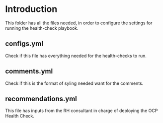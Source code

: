 # Introduction
This folder has all the files needed, in order to configure the settings for running the health-check playbook. 

## configs.yml
Check if this file has everything needed for the health-checks to run. 


## comments.yml
Check if this is the format of syling needed want for the comments. 


## recommendations.yml
This file has inputs from the RH consultant in charge of deploying the OCP Health Check. 
